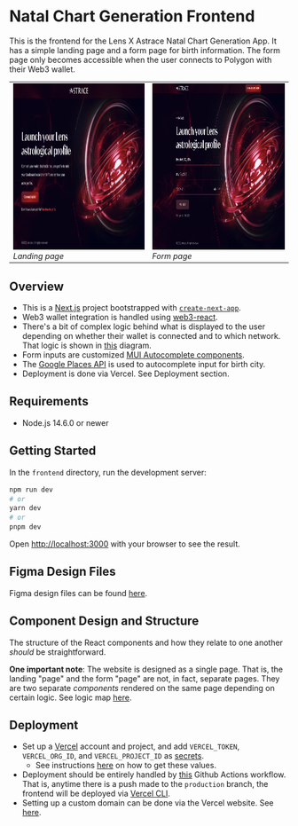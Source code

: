 # Natal Chart Generation Frontend

This is the frontend for the Lens X Astrace Natal Chart Generation App. It has a simple landing page and a form page for birth information. The form page only becomes accessible when the user connects to Polygon with their Web3 wallet.

<table>
  <tr>
    <td>
      <img src="./assets/landing_page.png" alt="Landing page" height="300"/>
      <br>
      <em>Landing page</em>
    </td>
    <td>
      <img src="./assets/form_page.png" alt="Form page" height="300"/>
      <br>
      <em>Form page</em>
    </td>
  </tr>
</table>

## Overview

- This is a [Next.js](https://nextjs.org/) project bootstrapped with [`create-next-app`](https://github.com/vercel/next.js/tree/canary/packages/create-next-app).
- Web3 wallet integration is handled using [web3-react](https://www.npmjs.com/package/web3-react).
- There's a bit of complex logic behind what is displayed to the user depending on whether their wallet is connected and to which network. That logic is shown in [this](./assets/wallet%20connection%20flowchart.pdf) diagram.
- Form inputs are customized [MUI Autocomplete components](https://mui.com/material-ui/react-autocomplete/).
- The [Google Places API](https://developers.google.com/maps/documentation/places/web-service/overview) is used to autocomplete input for birth city.
- Deployment is done via Vercel. See Deployment section.

## Requirements
- Node.js 14.6.0 or newer

## Getting Started

In the `frontend` directory, run the development server:

```bash
npm run dev
# or
yarn dev
# or
pnpm dev
```

Open [http://localhost:3000](http://localhost:3000) with your browser to see the result.

## Figma Design Files

Figma design files can be found [here](https://www.figma.com/file/YIFQ1a77HUtXqQk87830pF/Astrace---Website?node-id=741-23909&t=KdAV4NrbABOnXg7k-0).

## Component Design and Structure

The structure of the React components and how they relate to one another *should* be straightforward.

**One important note**: The website is designed as a single page. That is, the landing "page" and the form "page" are not, in fact, separate pages. They are two separate *components* rendered on the same page depending on certain logic. See logic map [here](./assets/wallet%20connection%20flowchart.pdf).

## Deployment

- Set up a [Vercel](https://vercel.com/) account and project, and add `VERCEL_TOKEN`, `VERCEL_ORG_ID`, and `VERCEL_PROJECT_ID` as [secrets](https://docs.github.com/en/actions/security-guides/encrypted-secrets).
  - See instructions [here](https://vercel.com/guides/how-can-i-use-github-actions-with-vercel#configuring-github-actions-for-vercel) on how to get these values.
- Deployment should be entirely handled by [this](../.github/workflows/deploy-frontend-to-vercel.yml) Github Actions workflow. That is, anytime there is a push made to the `production` branch, the frontend will be deployed via [Vercel CLI](https://vercel.com/docs/cli). 
- Setting up a custom domain can be done via the Vercel website. See [here](https://vercel.com/docs/concepts/projects/domains/add-a-domain).

